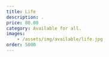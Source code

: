 ```yaml
---
title: Life
description: .
price: 80.00
category: Available for all.
images: 
    - /assets/img/available/life.jpg
order: 5000
---
```

